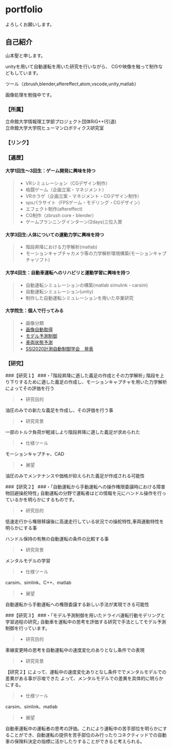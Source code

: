# portfolio
よろしくお願いします。

## 自己紹介
山本聖と申します。

unityを用いて自動運転を用いた研究を行いながら、
CGや映像を触って制作などもしています。

ツール（zbrush,blender,aftereffect,atom,vscode,unity,matlab）

画像処理を勉強中です。

### 【所属】
立命館大学情報理工学部プロジェクト団体RiG++(引退)   
立命館大学大学院ヒューマンロボティクス研究室

### 【リンク】

### 【遍歴】

#### 大学1回生～3回生：ゲーム開発に興味を持つ
> - VRシミュレーション（CGデザイン制作）
> - 格闘ゲーム（企画立案・マネジメント）
> - VRホラゲ（企画立案・マネジメント・CGデザイン制作）
> - spsパラサイト（FPSゲーム・モデリング・CGデザイン）
> - エフェクト制作(aftereffect)
> - CG制作（zbrush core・blender）
> - ゲームプランニングインターン(2days)三位入賞

#### 大学3回生:人体についての運動力学に興味を持つ
> - 階段昇降における力学解析(matlab)
> - モーションキャプチャカメラ等の力学解析環境構築(モーションキャプチャソフト)

#### 大学4回生：自動車運転へのリハビリと運動学習に興味を持つ
> - 自動運転シミュレーションの構築(matlab simulink・carsim)
> - 自動運転シミュレーション(unity)
> - 制作した自動運転シミュレーションを用いた卒業研究

#### 大学院生：個人で行ってみる
> - 画像分類
> - [画像自動取得](https://github.com/satqueen88/flockrAPI_image)
> - [モデル予測制御](https://github.com/satqueen88/MPC)
> - [車両状態予測](https://github.com/satqueen88/dynamics)
> - [SSI2020計測自動制御学会　発表](https://ssi2020.sice.or.jp/)

### 【研究】
###【研究１】
###・｢階段昇降に適した義足の作成とその力学解析｣
  階段を上り下りするために適した義足の作成し、モーションキャプチャを用いた力学解析によってその評価を行う

  > - 研究目的

  油圧のみでの新たな義足を作成し、その評価を行う事

  > - 研究背景

  一部のトルク負荷が軽減しより階段昇降に適した義足が求められた

  > - 仕様ツール
  
  モーションキャプチャ、CAD
  
  > - 展望

  油圧のみでメンテナンスや価格が抑えられた義足が作成される可能性

###【研究２】
###・｢自動運転から手動運転への操作権限委譲時における障害物回避操舵特性｣
  自動運転の分野で運転者はどの情報を元にハンドル操作を行っているかを明らかにするものです。

  > - 研究目的

  低速走行から権限移譲後に高速走行している状況での操舵特性,車両運動特性を明らかにする事

  ハンドル保持の有無の自動運転の条件の比較する事

  > - 研究背景

  メンタルモデルの学習
  
  > - 仕様ツール
  
  carsim、simlink、C++、matlab
  
  > - 展望

  自動運転から手動運転への権限委譲する新しい手法が実現できる可能性


###【研究３】
###・｢モデル予測制御を用いたドライバ運転行動モデリングと学習過程の研究｣
  自動車を運転中の思考を評価する研究で手法としてモデル予測制御を行っています。

  > - 研究目的

  車線変更時の思考を自動運転中の速度変化のありとなし条件での表現

  > - 研究背景

  【研究２】によって、運転中の速度変化ありとなし条件ででメンタルモデルでの差異がある事が示唆できた
  よって、メンタルモデルでの差異を具体的に明らかにする。

  > - 仕様ツール
  
  carsim、simlink、matlab

> - 展望

  自動車運転中の運転者の思考の評価。これにより運転中の苦手部位を明らかにすることができ、自動運転の提供を苦手部位のみ行ったりコネクティッドでの自動車の保険料決定の指標に活かしたりすることができると考えられる。




